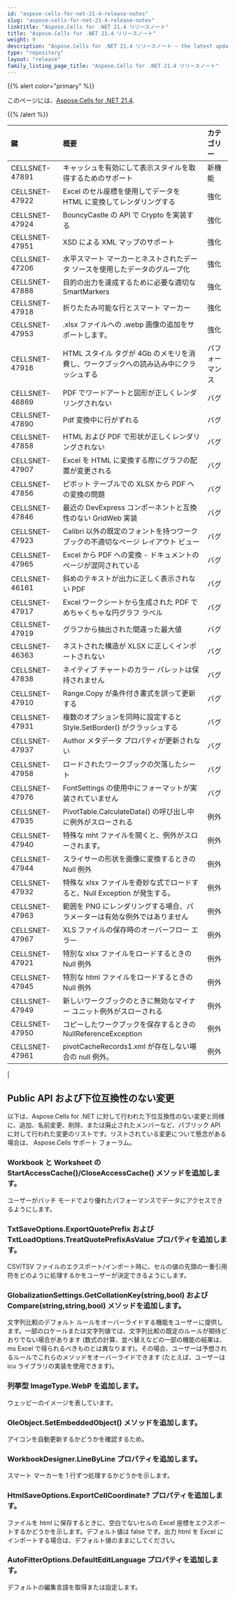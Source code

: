 ```yaml
---
id: "aspose-cells-for-net-21-4-release-notes"
slug: "aspose-cells-for-net-21-4-release-notes"
linktitle: "Aspose.Cells for .NET 21.4 リリースノート"
title: "Aspose.Cells for .NET 21.4 リリースノート"
weight: 9
description: "Aspose.Cells for .NET 21.4 リリースノート – the latest updates and fixes."
type: "repository"
layout: "release"
family_listing_page_title: "Aspose.Cells for .NET 21.4 リリースノート"
---
```

{{% alert color="primary" %}}

このページには、[Aspose.Cells for .NET 21.4](https://www.nuget.org/packages/Aspose.Cells/21.4.0).

{{% /alert %}}

|**鍵**|**概要**|**カテゴリー**|
|:- |:- |:- |
|CELLSNET-47891|キャッシュを有効にして表示スタイルを取得するためのサポート|新機能|
|CELLSNET-47922|Excel のセル座標を使用してデータを HTML に変換してレンダリングする|強化|
|CELLSNET-47924|BouncyCastle の API で Crypto を実装する|強化|
|CELLSNET-47951|XSD による XML マップのサポート|強化|
|CELLSNET-47206|水平スマート マーカーとネストされたデータ ソースを使用したデータのグループ化|強化|
|CELLSNET-47888|目的の出力を達成するために必要な適切な SmartMarkers|強化|
|CELLSNET-47918|折りたたみ可能な行とスマート マーカー|強化|
|CELLSNET-47953|.xlsx ファイルへの .webp 画像の追加をサポートします。|強化|
|CELLSNET-47916|HTML スタイル タグが 4Gb のメモリを消費し、ワークブックへの読み込み中にクラッシュする|パフォーマンス|
|CELLSNET-46869|PDF でワードアートと図形が正しくレンダリングされない|バグ|
|CELLSNET-47890|Pdf 変換中に行がずれる|バグ|
|CELLSNET-47858|HTML および PDF で形状が正しくレンダリングされない|バグ|
|CELLSNET-47907|Excel を HTML に変換する際にグラフの配置が変更される|バグ|
|CELLSNET-47856|ピボット テーブルでの XLSX から PDF への変換の問題|バグ|
|CELLSNET-47846|最近の DevExpress コンポーネントと互換性のない GridWeb 実装|バグ|
|CELLSNET-47923|Calibri 以外の既定のフォントを持つワークブックの不適切なページ レイアウト ビュー|バグ|
|CELLSNET-47965|Excel から PDF への変換 - ドキュメントのページが混同されている|バグ|
|CELLSNET-46161|斜めのテキストが出力に正しく表示されない PDF|バグ|
|CELLSNET-47917|Excel ワークシートから生成された PDF でめちゃくちゃな円グラフ ラベル|バグ|
|CELLSNET-47919|グラフから抽出された間違った最大値|バグ|
|CELLSNET-46363|ネストされた構造が XLSX に正しくインポートされない|バグ|
|CELLSNET-47838|ネイティブ チャートのカラー パレットは保持されません|バグ|
|CELLSNET-47910|Range.Copy が条件付き書式を誤って更新する|バグ|
|CELLSNET-47931|複数のオプションを同時に設定すると Style.SetBorder() がクラッシュする|バグ|
|CELLSNET-47937|Author メタデータ プロパティが更新されない|バグ|
|CELLSNET-47958|ロードされたワークブックの欠落したシート|バグ|
|CELLSNET-47976|FontSettings の使用中にフォーマットが実装されていません|バグ|
|CELLSNET-47935|PivotTable.CalculateData() の呼び出し中に例外がスローされる|例外|
|CELLSNET-47940|特殊な mht ファイルを開くと、例外がスローされます。|例外|
|CELLSNET-47944|スライサーの形状を画像に変換するときの Null 例外|例外|
|CELLSNET-47932|特殊な xlsx ファイルを奇妙な式でロードすると、Null Exception が発生する。|例外|
|CELLSNET-47963|範囲を PNG にレンダリングする場合、パラメーターは有効な例外ではありません|例外|
|CELLSNET-47967|XLS ファイルの保存時のオーバーフロー エラー|例外|
|CELLSNET-47921|特別な xlsx ファイルをロードするときの Null 例外|例外|
|CELLSNET-47945|特別な html ファイルをロードするときの Null 例外|例外|
|CELLSNET-47949|新しいワークブックのときに無効なマイナー ユニット例外がスローされる|例外|
|CELLSNET-47950|コピーしたワークブックを保存するときの NullReferenceException|例外|
|CELLSNET-47961|pivotCacheRecords1.xml が存在しない場合の null 例外。|例外|
|


## **Public API および下位互換性のない変更**

以下は、Aspose.Cells for .NET に対して行われた下位互換性のない変更と同様に、追加、名前変更、削除、または廃止されたメンバーなど、パブリック API に対して行われた変更のリストです。リストされている変更について懸念がある場合は、 Aspose.Cells サポート フォーラム。

### **Workbook と Worksheet の StartAccessCache()/CloseAccessCache() メソッドを追加します。**

ユーザーがバッチ モードでより優れたパフォーマンスでデータにアクセスできるようにします。

### **TxtSaveOptions.ExportQuotePrefix および TxtLoadOptions.TreatQuotePrefixAsValue プロパティを追加します。**

CSV/TSV ファイルのエクスポート/インポート時に、セルの値の先頭の一重引用符をどのように処理するかをユーザーが決定できるようにします。

### **GlobalizationSettings.GetCollationKey(string,bool) および Compare(string,string,bool) メソッドを追加します。**

文字列比較のデフォルト ルールをオーバーライドする機能をユーザーに提供します。一部のロケールまたは文字列値では、文字列比較の既定のルールが期待どおりでない場合があります (数式の計算、並べ替えなどの一部の機能の結果は、ms Excel で得られるべきものとは異なります)。その場合、ユーザーは予想されるルールでこれらのメソッドをオーバーライドできます (たとえば、ユーザーは icu ライブラリの実装を使用できます)。

### **列挙型 ImageType.WebP を追加します。**

ウェッピーのイメージを表しています。

### **OleObject.SetEmbeddedObject() メソッドを追加します。**

アイコンを自動更新するかどうかを確認するため。

### **WorkbookDesigner.LineByLine プロパティを追加します。**

スマート マーカーを 1 行ずつ処理するかどうかを示します。

### **HtmlSaveOptions.ExportCellCoordinate? プロパティを追加します。**

ファイルを html に保存するときに、空白でないセルの Excel 座標をエクスポートするかどうかを示します。デフォルト値は false です。出力 html を Excel にインポートする場合は、デフォルト値のままにしてください。

### **AutoFitterOptions.DefaultEditLanguage プロパティを追加します。**

デフォルトの編集言語を取得または設定します。

